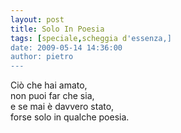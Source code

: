```yaml
---
layout: post
title: Solo In Poesia
tags: [speciale,scheggia d'essenza,]
date: 2009-05-14 14:36:00
author: pietro
---
```

Ciò che hai amato,<br/>non puoi far che sia,<br/>e se mai è davvero stato,<br/>forse solo in qualche poesia.
